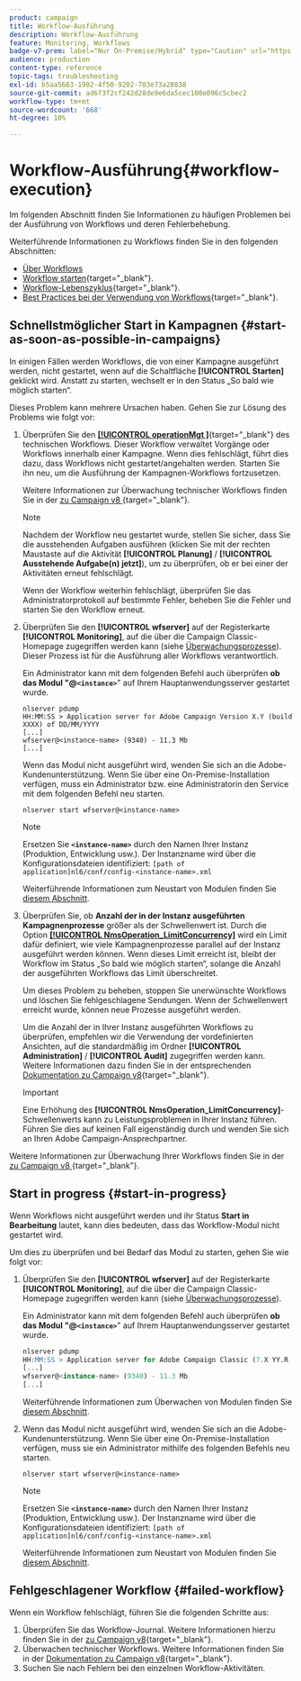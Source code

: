 ```yaml
---
product: campaign
title: Workflow-Ausführung
description: Workflow-Ausführung
feature: Monitoring, Workflows
badge-v7-prem: label="Nur On-Premise/Hybrid" type="Caution" url="https://experienceleague.adobe.com/docs/campaign-classic/using/installing-campaign-classic/architecture-and-hosting-models/hosting-models-lp/hosting-models.html?lang=de" tooltip="Gilt nur für Hybrid- und On-Premise-Bereitstellungen"
audience: production
content-type: reference
topic-tags: troubleshooting
exl-id: b5aa5663-1902-4f50-9202-783e73a28838
source-git-commit: ad6f3f2cf242d28de9e6da5cec100e096c5cbec2
workflow-type: tm+mt
source-wordcount: '668'
ht-degree: 10%

---
```


# Workflow-Ausführung{#workflow-execution}



Im folgenden Abschnitt finden Sie Informationen zu häufigen Problemen bei der Ausführung von Workflows und deren Fehlerbehebung.

Weiterführende Informationen zu Workflows finden Sie in den folgenden Abschnitten:

* [Über Workflows](../../workflow/using/about-workflows.md)
* [Workflow starten](https://experienceleague.adobe.com/docs/campaign/automation/workflows/executing-a-workflow/start-a-workflow.html?lang=de){target="_blank"}.
* [Workflow-Lebenszyklus](https://experienceleague.adobe.com/docs/campaign/automation/workflows/introduction/about-workflows.html?lang=de){target="_blank"}.
* [Best Practices bei der Verwendung von Workflows](https://experienceleague.adobe.com/docs/campaign/automation/workflows/introduction/workflow-best-practices.html?lang=de){target="_blank"}.

## Schnellstmöglicher Start in Kampagnen {#start-as-soon-as-possible-in-campaigns}

In einigen Fällen werden Workflows, die von einer Kampagne ausgeführt werden, nicht gestartet, wenn auf die Schaltfläche **[!UICONTROL Starten]** geklickt wird. Anstatt zu starten, wechselt er in den Status „So bald wie möglich starten“.

Dieses Problem kann mehrere Ursachen haben. Gehen Sie zur Lösung des Problems wie folgt vor:

1. Überprüfen Sie den [**[!UICONTROL operationMgt &#x200B;]**](https://experienceleague.adobe.com/docs/campaign/automation/workflows/introduction/wf-type/technical-workflows.html?lang=de){target="_blank"} des technischen Workflows. Dieser Workflow verwaltet Vorgänge oder Workflows innerhalb einer Kampagne. Wenn dies fehlschlägt, führt dies dazu, dass Workflows nicht gestartet/angehalten werden. Starten Sie ihn neu, um die Ausführung der Kampagnen-Workflows fortzusetzen.

   Weitere Informationen zur Überwachung technischer Workflows finden Sie in der [&#x200B; zu Campaign v8 &#x200B;](https://experienceleague.adobe.com/docs/campaign/automation/workflows/monitoring-workflows/monitor-technical-workflows.html?lang=de){target="_blank"}.

   >[!NOTE]
   >
   >Nachdem der Workflow neu gestartet wurde, stellen Sie sicher, dass Sie die ausstehenden Aufgaben ausführen (klicken Sie mit der rechten Maustaste auf die Aktivität **[!UICONTROL Planung]** / **[!UICONTROL Ausstehende Aufgabe(n) jetzt]**), um zu überprüfen, ob er bei einer der Aktivitäten erneut fehlschlägt.

   Wenn der Workflow weiterhin fehlschlägt, überprüfen Sie das Administratorprotokoll auf bestimmte Fehler, beheben Sie die Fehler und starten Sie den Workflow erneut.

1. Überprüfen Sie den **[!UICONTROL wfserver]** auf der Registerkarte **[!UICONTROL Monitoring]**, auf die über die Campaign Classic-Homepage zugegriffen werden kann (siehe [Überwachungsprozesse](../../production/using/monitoring-processes.md)). Dieser Prozess ist für die Ausführung aller Workflows verantwortlich.

   Ein Administrator kann mit dem folgenden Befehl auch überprüfen **ob das Modul &quot;@`<instance>`**&quot; auf Ihrem Hauptanwendungsserver gestartet wurde.

   ```
   nlserver pdump
   HH:MM:SS > Application server for Adobe Campaign Version X.Y (build XXXX) of DD/MM/YYYY
   [...]
   wfserver@<instance-name> (9340) - 11.3 Mb
   [...]
   ```

   Wenn das Modul nicht ausgeführt wird, wenden Sie sich an die Adobe-Kundenunterstützung. Wenn Sie über eine On-Premise-Installation verfügen, muss ein Administrator bzw. eine Administratorin den Service mit dem folgenden Befehl neu starten.

   ```
   nlserver start wfserver@<instance-name>
   ```

   >[!NOTE]
   >
   >Ersetzen Sie **`<instance-name>`** durch den Namen Ihrer Instanz (Produktion, Entwicklung usw.). Der Instanzname wird über die Konfigurationsdateien identifiziert:
   >`[path of application]nl6/conf/config-<instance-name>.xml`

   Weiterführende Informationen zum Neustart von Modulen finden Sie [diesem Abschnitt](../../production/using/usual-commands.md#module-launch-commands).

1. Überprüfen Sie, ob **Anzahl der in der Instanz ausgeführten Kampagnenprozesse** größer als der Schwellenwert ist. Durch die Option [**[!UICONTROL NmsOperation_LimitConcurrency]**](../../installation/using/configuring-campaign-options.md#campaign-e-workflow-management) wird ein Limit dafür definiert, wie viele Kampagnenprozesse parallel auf der Instanz ausgeführt werden können. Wenn dieses Limit erreicht ist, bleibt der Workflow im Status „So bald wie möglich starten“, solange die Anzahl der ausgeführten Workflows das Limit überschreitet.

   Um dieses Problem zu beheben, stoppen Sie unerwünschte Workflows und löschen Sie fehlgeschlagene Sendungen. Wenn der Schwellenwert erreicht wurde, können neue Prozesse ausgeführt werden.

   Um die Anzahl der in Ihrer Instanz ausgeführten Workflows zu überprüfen, empfehlen wir die Verwendung der vordefinierten Ansichten, auf die standardmäßig im Ordner **[!UICONTROL Administration]** / **[!UICONTROL Audit]** zugegriffen werden kann. Weitere Informationen dazu finden Sie in der entsprechenden [Dokumentation zu Campaign v8](https://experienceleague.adobe.com/docs/campaign/automation/workflows/monitoring-workflows/monitor-workflow-execution.html?lang=de){target="_blank"}.

   >[!IMPORTANT]
   >
   >Eine Erhöhung des **[!UICONTROL NmsOperation_LimitConcurrency]**-Schwellenwerts kann zu Leistungsproblemen in Ihrer Instanz führen. Führen Sie dies auf keinen Fall eigenständig durch und wenden Sie sich an Ihren Adobe Campaign-Ansprechpartner.

Weitere Informationen zur Überwachung Ihrer Workflows finden Sie in der [&#x200B; zu Campaign v8 &#x200B;](https://experienceleague.adobe.com/docs/campaign/automation/workflows/monitoring-workflows/monitor-workflow-execution.html?lang=de){target="_blank"}.

## Start in progress {#start-in-progress}

Wenn Workflows nicht ausgeführt werden und ihr Status **Start in Bearbeitung** lautet, kann dies bedeuten, dass das Workflow-Modul nicht gestartet wird.

Um dies zu überprüfen und bei Bedarf das Modul zu starten, gehen Sie wie folgt vor:

1. Überprüfen Sie den **[!UICONTROL wfserver]** auf der Registerkarte **[!UICONTROL Monitoring]**, auf die über die Campaign Classic-Homepage zugegriffen werden kann (siehe [Überwachungsprozesse](../../production/using/monitoring-processes.md)).

   Ein Administrator kann mit dem folgenden Befehl auch überprüfen **ob das Modul &quot;@`<instance>`**&quot; auf Ihrem Hauptanwendungsserver gestartet wurde.

   ```sql
   nlserver pdump
   HH:MM:SS > Application server for Adobe Campaign Classic (7.X YY.R build XXX@SHA1) of DD/MM/YYYY
   [...]
   wfserver@<instance-name> (9340) - 11.3 Mb
   [...]
   ```

   Weiterführende Informationen zum Überwachen von Modulen finden Sie [diesem Abschnitt](../../production/using/usual-commands.md#monitoring-commands-).

1. Wenn das Modul nicht ausgeführt wird, wenden Sie sich an die Adobe-Kundenunterstützung. Wenn Sie über eine On-Premise-Installation verfügen, muss sie ein Administrator mithilfe des folgenden Befehls neu starten.

   ```
   nlserver start wfserver@<instance-name>
   ```

   >[!NOTE]
   >
   >Ersetzen Sie **`<instance-name>`** durch den Namen Ihrer Instanz (Produktion, Entwicklung usw.). Der Instanzname wird über die Konfigurationsdateien identifiziert:
   >`[path of application]nl6/conf/config-<instance-name>.xml`

   Weiterführende Informationen zum Neustart von Modulen finden Sie [diesem Abschnitt](../../production/using/usual-commands.md#module-launch-commands).

## Fehlgeschlagener Workflow {#failed-workflow}

Wenn ein Workflow fehlschlägt, führen Sie die folgenden Schritte aus:

1. Überprüfen Sie das Workflow-Journal. Weitere Informationen hierzu finden Sie in der [&#x200B; zu Campaign v8](https://experienceleague.adobe.com/docs/campaign/automation/workflows/monitoring-workflows/monitor-workflow-execution.html?lang=de){target="_blank"}.
1. Überwachen technischer Workflows. Weitere Informationen finden Sie in der [Dokumentation zu Campaign v8](https://experienceleague.adobe.com/docs/campaign/automation/workflows/monitoring-workflows/monitor-technical-workflows.html?lang=de){target="_blank"}.
1. Suchen Sie nach Fehlern bei den einzelnen Workflow-Aktivitäten.
